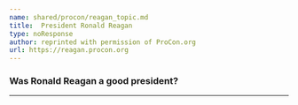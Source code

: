 ```yaml
---
name: shared/procon/reagan_topic.md
title:  President Ronald Reagan 
type: noResponse
author: reprinted with permission of ProCon.org
url: https://reagan.procon.org 
---
```


###  Was Ronald Reagan a good president?

---

